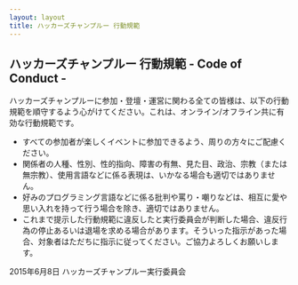 ```yaml
---
layout: layout
title: ハッカーズチャンプルー 行動規範
---
```


## ハッカーズチャンプルー 行動規範 - Code of Conduct -

ハッカーズチャンプルーに参加・登壇・運営に関わる全ての皆様は、以下の行動規範を順守するよう心がけてください。これは、オンライン/オフライン共に有効な行動規範です。

* すべての参加者が楽しくイベントに参加できるよう、周りの方々にご配慮ください。
* 関係者の人種、性別、性的指向、障害の有無、見た目、政治、宗教（または無宗教）、使用言語などに係る表現は、いかなる場合も適切ではありません。
* 好みのプログラミング言語などに係る批判や罵り・嘲りなどは、相互に愛や思い入れを持って行う場合を除き、適切ではありません。
* これまで提示した行動規範に違反したと実行委員会が判断した場合、違反行為の停止あるいは退場を求める場合があります。そういった指示があった場合、対象者はただちに指示に従ってください。ご協力よろしくお願いします。

2015年6月8日 ハッカーズチャンプルー実行委員会
